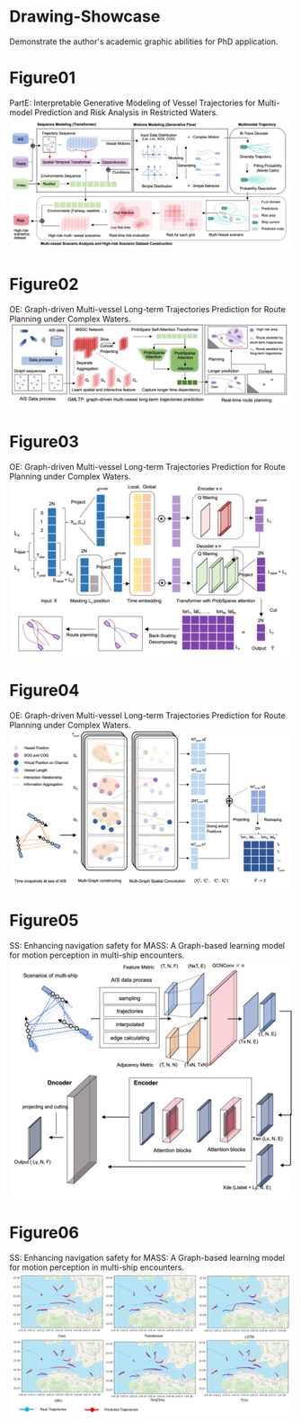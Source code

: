# Drawing-Showcase
Demonstrate the author's academic graphic abilities for PhD application.

# Figure01
PartE: Interpretable Generative Modeling of Vessel Trajectories for Multi-model Prediction and Risk Analysis in Restricted Waters.
![Figure01](https://github.com/KaysenWB/Drawing-Showcase/blob/main/Figure01.jpg?raw=true)
# Figure02
OE: Graph-driven Multi-vessel Long-term Trajectories Prediction for Route Planning under Complex Waters.
![Figure02](https://github.com/KaysenWB/Drawing-Showcase/blob/main/Figure02.jpg?raw=true)
# Figure03
OE: Graph-driven Multi-vessel Long-term Trajectories Prediction for Route Planning under Complex Waters.
![Figure03](https://github.com/KaysenWB/Drawing-Showcase/blob/main/Figure03.jpg?raw=true)
# Figure04
OE: Graph-driven Multi-vessel Long-term Trajectories Prediction for Route Planning under Complex Waters.
![Figure04](https://github.com/KaysenWB/Drawing-Showcase/blob/main/Figure04.jpg?raw=true)
# Figure05
SS: Enhancing navigation safety for MASS: A Graph-based learning model for motion perception in multi-ship encounters.
![Figure05](https://github.com/KaysenWB/Drawing-Showcase/blob/main/Figure05.jpg?raw=true)
# Figure06
SS: Enhancing navigation safety for MASS: A Graph-based learning model for motion perception in multi-ship encounters.
![Figure06](https://github.com/KaysenWB/Drawing-Showcase/blob/main/Figure06.jpeg?raw=true)
